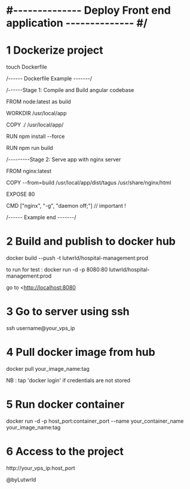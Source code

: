 
# #-------------- Deploy Front end application -------------- #/

# 1 Dockerize project

touch Dockerfile

/------ Dockerfile Example -------/

/------Stage 1: Compile and Build angular codebase

FROM node:latest as build

WORKDIR /usr/local/app

COPY ./ /usr/local/app/

RUN npm install --force

RUN npm run build

/---------Stage 2: Serve app with nginx server

FROM nginx:latest

COPY --from=build /usr/local/app/dist/tagus /usr/share/nginx/html

EXPOSE 80

CMD ["nginx", "-g", "daemon off;"] // important !

/------ Example end -------/

# 2 Build and publish to docker hub

docker build --push -t lutwrld/hospital-management:prod

to run for test : docker run -d -p 8080:80 lutwrld/hospital-management:prod

go to <<http://localhost:8080>

# 3 Go to server using ssh

ssh username@your_vps_ip

# 4 Pull docker image from hub

docker pull your_image_name:tag

NB : tap 'docker login'  if credentials are not stored

# 5 Run docker container

docker run -d -p host_port:container_port --name your_container_name your_image_name:tag

# 6 Access to the project

http://your_vps_ip:host_port

@byLutwrld
